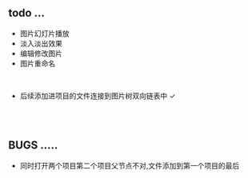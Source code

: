 ## todo ...
- 图片幻灯片播放
- 淡入淡出效果
- 编辑修改图片
- 图片重命名

<br/>

- 后续添加进项目的文件连接到图片树双向链表中 ✓

<br/>
<br/>

## BUGS .....
- 同时打开两个项目第二个项目父节点不对,文件添加到第一个项目的最后 

